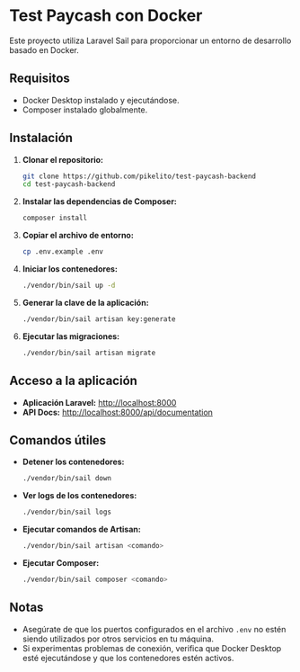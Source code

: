 # Test Paycash con Docker

Este proyecto utiliza Laravel Sail para proporcionar un entorno de desarrollo basado en Docker.

## Requisitos

-   Docker Desktop instalado y ejecutándose.
-   Composer instalado globalmente.

## Instalación

1. **Clonar el repositorio:**

    ```bash
    git clone https://github.com/pikelito/test-paycash-backend
    cd test-paycash-backend
    ```

2. **Instalar las dependencias de Composer:**

    ```bash
    composer install
    ```

3. **Copiar el archivo de entorno:**

    ```bash
    cp .env.example .env
    ```

4. **Iniciar los contenedores:**

    ```bash
    ./vendor/bin/sail up -d
    ```

5. **Generar la clave de la aplicación:**

    ```bash
    ./vendor/bin/sail artisan key:generate
    ```

6. **Ejecutar las migraciones:**

    ```bash
    ./vendor/bin/sail artisan migrate
    ```

## Acceso a la aplicación

-   **Aplicación Laravel:** [http://localhost:8000](http://localhost:8000)
-   **API Docs:** [http://localhost:8000/api/documentation](http://localhost:8000/api/documentation)

## Comandos útiles

-   **Detener los contenedores:**

    ```bash
    ./vendor/bin/sail down
    ```

-   **Ver logs de los contenedores:**

    ```bash
    ./vendor/bin/sail logs
    ```

-   **Ejecutar comandos de Artisan:**

    ```bash
    ./vendor/bin/sail artisan <comando>
    ```

-   **Ejecutar Composer:**

    ```bash
    ./vendor/bin/sail composer <comando>
    ```

## Notas

-   Asegúrate de que los puertos configurados en el archivo `.env` no estén siendo utilizados por otros servicios en tu máquina.
-   Si experimentas problemas de conexión, verifica que Docker Desktop esté ejecutándose y que los contenedores estén activos.
